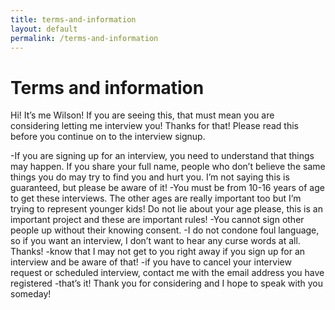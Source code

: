 ```yaml
---
title: terms-and-information
layout: default
permalink: /terms-and-information
---
```


# Terms and information

Hi! It’s me Wilson! If you are seeing this, that must mean you are considering letting me interview you! Thanks for that! Please read this before you continue on to the interview signup. 

-If you are signing up for an interview, you need to understand that things may happen. If you share your full name, people who don’t believe the same things you do may try to find you and hurt you. I’m not saying this is guaranteed, but please be aware of it! 
-You must be from 10-16 years of age to get these interviews. The other ages are really important too but I’m trying to represent younger kids! Do not lie about your age please, this is an important project and these are important rules!
-You cannot sign other people up without their knowing consent.
-I do not condone foul language, so if you want an interview, I don’t want to hear any curse words at all. Thanks!
-know that I may not get to you right away if you sign up for an interview and be aware of that!
-if you have to cancel your interview request or scheduled interview, contact me with the email address you have registered
-that’s it! Thank you for considering and I hope to speak with you someday!
